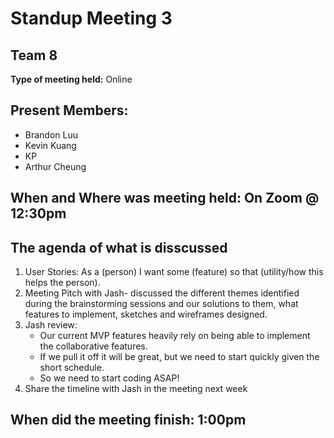 # Standup Meeting 3
## Team 8

**Type of meeting held:** Online

## Present Members:  
- Brandon Luu
- Kevin Kuang
- KP
- Arthur Cheung

## When and Where was meeting held: On Zoom @ 12:30pm

## The agenda of what is disscussed
1. User Stories: As a (person) I want some (feature) so that (utility/how this helps the person).
2. Meeting Pitch with Jash- discussed the different themes identified during the brainstorming sessions and our solutions to them, what features to implement, sketches and wireframes designed.
3. Jash review:
   - Our current MVP features heavily rely on being able to implement the collaborative features.
   - If we pull it off it will be great, but we need to start quickly given the short schedule.
   - So we need to start coding ASAP!
5. Share the timeline with Jash in the meeting next week
## When did the meeting finish: 1:00pm
